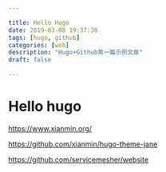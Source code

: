 ```yaml
---

title: Hello Hugo
date: 2019-03-08 19:37:38
tags: [hugo, github]
categories: [web]
description: "Hugo+Github第一篇示例文章"
draft: false

---
```


# Hello hugo

https://www.xianmin.org/

https://github.com/xianmin/hugo-theme-jane

https://github.com/servicemesher/website
